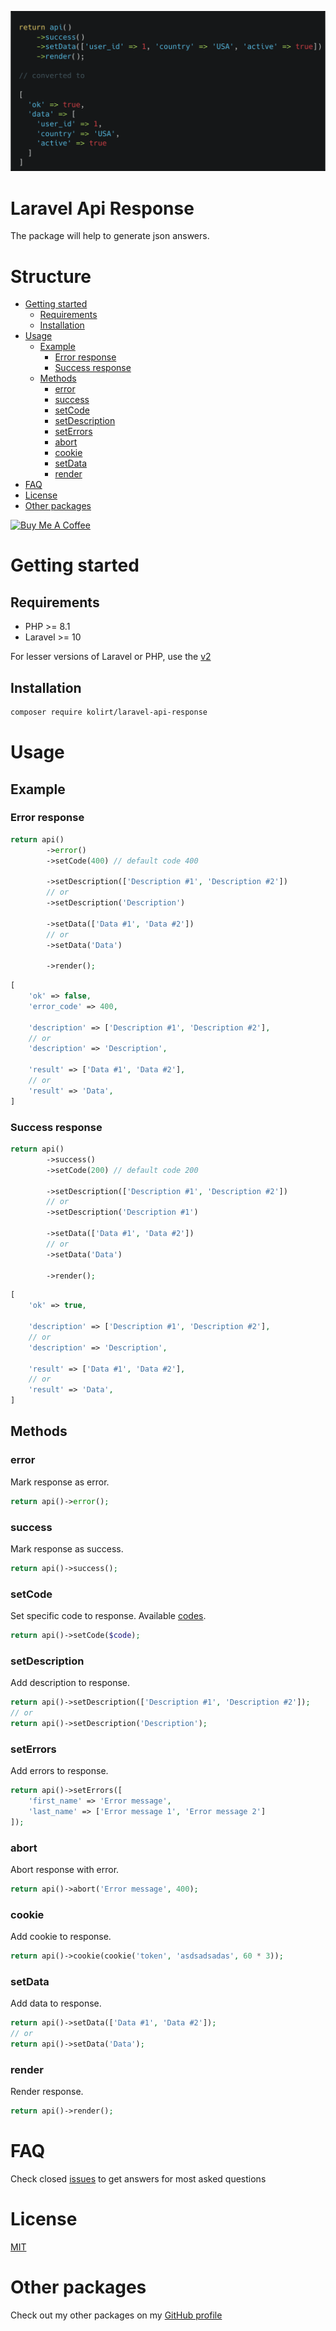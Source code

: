 <p align="center">
    <img src="https://raw.githubusercontent.com/kolirt/laravel-api-response/v2/cover.png">
</p>


# Laravel Api Response
The package will help to generate json answers.


# Structure
- [Getting started](#getting-started)
  - [Requirements](#requirements) 
  - [Installation](#installation)
- [Usage](#usage)
    - [Example](#example)
      - [Error response](#error-response)
      - [Success response](#success-response)
    -  [Methods](#methods)
       - [error](#error)
       - [success](#success)
       - [setCode](#setcode)
       - [setDescription](#setdescription)
       - [setErrors](#seterrors)
       - [abort](#abort)
       - [cookie](#cookie)
       - [setData](#setdata)
       - [render](#render)
- [FAQ](#faq)
- [License](#license)
- [Other packages](#other-packages)

<a href="https://www.buymeacoffee.com/kolirt" target="_blank">
  <img src="https://cdn.buymeacoffee.com/buttons/v2/arial-yellow.png" alt="Buy Me A Coffee" style="height: 60px !important;width: 217px !important;" >
</a>


# Getting started

## Requirements
- PHP >= 8.1
- Laravel >= 10

For lesser versions of Laravel or PHP, use the [v2](https://github.com/kolirt/laravel-api-response/tree/v2)


## Installation
```bash
composer require kolirt/laravel-api-response
```


# Usage

## Example

### Error response
```php
return api()
        ->error()
        ->setCode(400) // default code 400

        ->setDescription(['Description #1', 'Description #2'])
        // or
        ->setDescription('Description')
        
        ->setData(['Data #1', 'Data #2'])
        // or
        ->setData('Data')
        
        ->render();
```

```php
[
    'ok' => false,
    'error_code' => 400,
    
    'description' => ['Description #1', 'Description #2'],
    // or
    'description' => 'Description',
    
    'result' => ['Data #1', 'Data #2'],
    // or
    'result' => 'Data',
]
```


### Success response
```php
return api()
        ->success()
        ->setCode(200) // default code 200

        ->setDescription(['Description #1', 'Description #2'])
        // or
        ->setDescription('Description #1')
        
        ->setData(['Data #1', 'Data #2'])
        // or
        ->setData('Data')
        
        ->render();
```

```php
[
    'ok' => true,
    
    'description' => ['Description #1', 'Description #2'],
    // or
    'description' => 'Description',
    
    'result' => ['Data #1', 'Data #2'],
    // or
    'result' => 'Data',
]
```


## Methods

### error
Mark response as error.
```php
return api()->error();
```


### success
Mark response as success.
```php
return api()->success();
```


### setCode
Set specific code to response. Available [codes](https://en.wikipedia.org/wiki/List_of_HTTP_status_codes).
```php
return api()->setCode($code);
```


### setDescription
Add description to response.
```php
return api()->setDescription(['Description #1', 'Description #2']);
// or
return api()->setDescription('Description');
```


### setErrors
Add errors to response.
```php
return api()->setErrors([
    'first_name' => 'Error message', 
    'last_name' => ['Error message 1', 'Error message 2']
]);
```


### abort
Abort response with error.
```php
return api()->abort('Error message', 400);
```


### cookie
Add cookie to response.
```php
return api()->cookie(cookie('token', 'asdsadsadas', 60 * 3));
```


### setData
Add data to response.
```php
return api()->setData(['Data #1', 'Data #2']);
// or
return api()->setData('Data');
```


### render
Render response.
```php
return api()->render();
```


# FAQ
Check closed [issues](https://github.com/kolirt/laravel-api-response/issues) to get answers for most asked questions


# License
[MIT](LICENSE.txt)


# Other packages
Check out my other packages on my [GitHub profile](https://github.com/kolirt)
